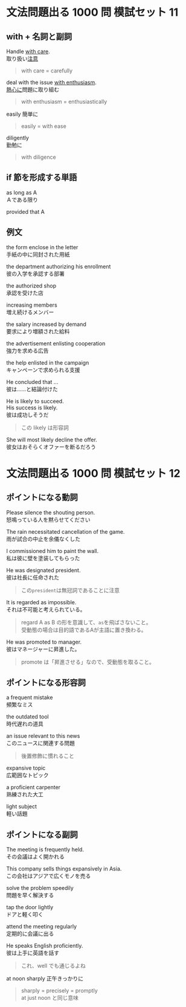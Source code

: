 # 文法問題出る 1000 問 模試セット 11

## with + 名詞と副詞

Handle <u>with care</u>.  
取り扱い<u>注意</u>

> with care = carefully

deal with the issue <u>with enthusiasm</u>.  
<u>熱心に</u>問題に取り組む

> with enthusiasm = enthusiastically

easily
簡単に

> easily = with ease

diligently  
勤勉に

> with diligence

## if 節を形成する単語

as long as A  
Ａである限り

provided that A

## 例文

the form enclose in the letter  
手紙の中に同封された用紙

the department authorizing his enrollment  
彼の入学を承認する部署

the authorized shop  
承認を受けた店

increasing members  
増え続けるメンバー

the salary increased by demand  
要求により増額された給料

the advertisement enlisting cooperation  
強力を求める広告

the help enlisted in the campaign  
キャンペーンで求められる支援

He concluded that ...  
彼は……と結論付けた

He is likely to succeed.  
His success is likely.  
彼は成功しそうだ

> この likely は形容詞

She will most likely decline the offer.  
彼女はおそらくオファーを断るだろう

# 文法問題出る 1000 問 模試セット 12

## ポイントになる動詞

Please silence the shouting person.  
怒鳴っている人を黙らせてください

The rain necessitated cancellation of the game.  
雨が試合の中止を余儀なくした

I commissioned him to paint the wall.  
私は彼に壁を塗装してもらった

He was designated president.  
彼は社長に任命された

> この`president`は無冠詞であることに注意

It is regarded as impossible.  
それは不可能と考えられている。

> regard A as B の形を意識して、`as`を飛ばさないこと。  
> 受動態の場合は目的語であるAが主語に置き換わる。

He was promoted to manager.  
彼はマネージャーに昇進した。

> promote は「昇進させる」なので、受動態を取ること。

## ポイントになる形容詞

a frequent mistake  
頻繁なミス

the outdated tool  
時代遅れの道具

an issue relevant to this news  
このニュースに関連する問題

> 後置修飾に慣れること

expansive topic  
広範囲なトピック

a proficient carpenter  
熟練された大工

light subject  
軽い話題

## ポイントになる副詞

The meeting is frequently held.  
その会議はよく開かれる

This company sells things expansively in Asia.  
この会社はアジアで広くモノを売る

solve the problem speedily  
問題を早く解決する

tap the door lightly  
ドアと軽く叩く

attend the meeting regularly  
定期的に会議に出る

He speaks English proficiently.  
彼は上手に英語を話す

> これ、well でも通じるよね

at noon sharply
正午きっかりに

> sharply = precisely = promptly  
> at just noon と同じ意味
